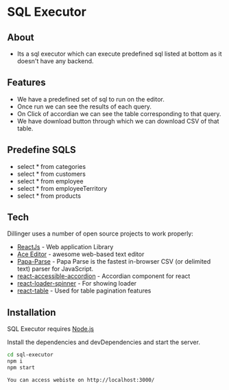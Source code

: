 # SQL Executor

## About

- Its a sql executor which can execute predefined sql listed at bottom as it doesn't have any backend.

## Features
- We have a predefined set of sql to run on the editor.
- Once run we can see the results of each query.
- On Click of accordian we can see the table corresponding to that query.
- We have download button through which we can download CSV of that table.

## Predefine SQLS

- select \* from categories
- select \* from customers
- select \* from employee
- select \* from employeeTerritory
- select \* from products

## Tech

Dillinger uses a number of open source projects to work properly:

- [ReactJs](https://react.dev/) - Web application Library
- [Ace Editor](https://www.npmjs.com/package/react-ace) - awesome web-based text editor
- [Papa-Parse](https://www.npmjs.com/package/papaparse) - Papa Parse is the fastest in-browser CSV (or delimited text) parser for JavaScript.
- [react-accessible-accordion](https://www.npmjs.com/package/react-accessible-accordion) - Accordian component for react
- [react-loader-spinner](https://www.npmjs.com/package/react-loader-spinner) - For showing loader
- [react-table](https://www.npmjs.com/package/react-table) - Used for table pagination features



## Installation

SQL Executor requires [Node.js](https://nodejs.org/)

Install the dependencies and devDependencies and start the server.

```sh
cd sql-executor
npm i
npm start

You can access webiste on http://localhost:3000/
```

